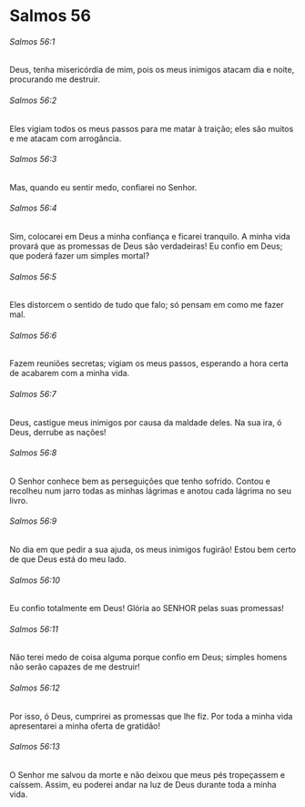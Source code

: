# Salmos 56

###### Salmos 56:1

Deus, tenha misericórdia de mim, pois os meus inimigos atacam dia e noite, procurando me destruir.

###### Salmos 56:2

Eles vigiam todos os meus passos para me matar à traição; eles são muitos e me atacam com arrogância.

###### Salmos 56:3

Mas, quando eu sentir medo, confiarei no Senhor.

###### Salmos 56:4

Sim, colocarei em Deus a minha confiança e ficarei tranquilo. A minha vida provará que as promessas de Deus são verdadeiras! Eu confio em Deus; que poderá fazer um simples mortal?

###### Salmos 56:5

Eles distorcem o sentido de tudo que falo; só pensam em como me fazer mal.

###### Salmos 56:6

Fazem reuniões secretas; vigiam os meus passos, esperando a hora certa de acabarem com a minha vida.

###### Salmos 56:7

Deus, castigue meus inimigos por causa da maldade deles. Na sua ira, ó Deus, derrube as nações!

###### Salmos 56:8

O Senhor conhece bem as perseguições que tenho sofrido. Contou e recolheu num jarro todas as minhas lágrimas e anotou cada lágrima no seu livro.

###### Salmos 56:9

No dia em que pedir a sua ajuda, os meus inimigos fugirão! Estou bem certo de que Deus está do meu lado.

###### Salmos 56:10

Eu confio totalmente em Deus! Glória ao SENHOR pelas suas promessas!

###### Salmos 56:11

Não terei medo de coisa alguma porque confio em Deus; simples homens não serão capazes de me destruir!

###### Salmos 56:12

Por isso, ó Deus, cumprirei as promessas que lhe fiz. Por toda a minha vida apresentarei a minha oferta de gratidão!

###### Salmos 56:13

O Senhor me salvou da morte e não deixou que meus pés tropeçassem e caíssem. Assim, eu poderei andar na luz de Deus durante toda a minha vida.

